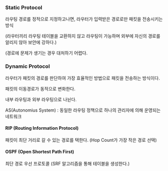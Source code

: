 ### Static Protocol

라우팅 경로를 정적으로 지정하고나면, 라우터가 입력받은 경로로만 패킷을 전송시키는 방식

(라우터끼리 라우팅 테이블을 교환하지 않고 라우팅이 가능하며 외부에 자신의 경로를 알리지 않아 보안에 강하다.)

(경로에 문제가 생기는 경우 대처하기 어렵다.


### Dynamic Protocol

라우터가 패킷의 경로를 판단하여 가장 효율적인 방법으로 패킷을 전송하는 방식이다.

패킷의 이동경로가 동적으로 변화한다. 

내부 라우팅과 외부 라우팅으로 나뉜다.

AS(Autonomius System) : 동일한 라우팅 정책으로 하나의 관리자에 의해 운영되는 네트워크 


#### RIP (Routing Information Protocol)

패킷이 최단 거리로 갈 수 있는 경로를 택한다. (Hop Count가 가장 작은 경로 선택)

#### OSPF (Open Shortest Path First)

최단 경로 우선 프로토콜 (SRF 알고리즘을 통해 테이블을 생성한다.) 
